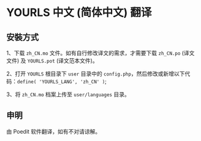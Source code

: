 # YOURLS 中文 (简体中文) 翻译

## 安裝方式
1、下载 `zh_CN.mo` 文件。如有自行修改译文的需求，才需要下载 `zh_CN.po` (译文文件) 及 `YOURLS.pot` (译文范本文件)。

2、打开 `YOURLS` 根目录下 `user` 目录中的 `config.php`，然后修改或新增以下代码：`define( 'YOURLS_LANG', 'zh_CN' )`;

3、将 `zh_CN.mo` 档案上传至 `user/languages` 目录。

## 申明
由 Poedit 软件翻译，如有不对请谅解。
